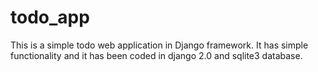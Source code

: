 # todo_app
This is a simple todo web application in Django framework. It has simple functionality and it has been coded in django 2.0 and 
sqlite3 database.
